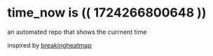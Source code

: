 # time_now is (( 1724266800648 ))

an automated repo that shows the currnent time

inspired by [breakingheatmap](https://github.com/breakingheatmap/breakingheatmap)